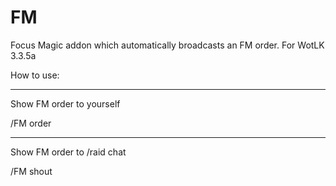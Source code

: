 # FM
Focus Magic addon which automatically broadcasts an FM order. For WotLK 3.3.5a


How to use:

----------------------------------

Show FM order to yourself

/FM order

----------------------------------

Show FM order to /raid chat

/FM shout
